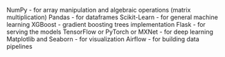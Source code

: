 NumPy - for array manipulation and algebraic operations (matrix multiplication)
Pandas - for dataframes
Scikit-Learn - for general machine learning
XGBoost - gradient boosting trees implementation
Flask - for serving the models
TensorFlow or PyTorch or MXNet - for deep learning
Matplotlib and Seaborn - for visualization
Airflow - for building data pipelines